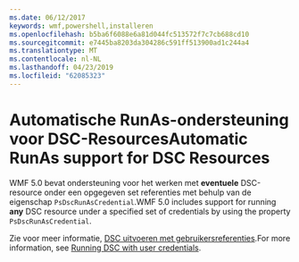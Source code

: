 ```yaml
---
ms.date: 06/12/2017
keywords: wmf,powershell,installeren
ms.openlocfilehash: b5ba6f6088e6a81d044fc513572f7c7cb688cd10
ms.sourcegitcommit: e7445ba8203da304286c591ff513900ad1c244a4
ms.translationtype: MT
ms.contentlocale: nl-NL
ms.lasthandoff: 04/23/2019
ms.locfileid: "62085323"
---
```

# <a name="automatic-runas-support-for-dsc-resources"></a><span data-ttu-id="5f1a1-102">Automatische RunAs-ondersteuning voor DSC-Resources</span><span class="sxs-lookup"><span data-stu-id="5f1a1-102">Automatic RunAs support for DSC Resources</span></span>

<span data-ttu-id="5f1a1-103">WMF 5.0 bevat ondersteuning voor het werken met **eventuele** DSC-resource onder een opgegeven set referenties met behulp van de eigenschap `PsDscRunAsCredential`.</span><span class="sxs-lookup"><span data-stu-id="5f1a1-103">WMF 5.0 includes support for running **any** DSC resource under a specified set of credentials by using the property `PsDscRunAsCredential`.</span></span>

<span data-ttu-id="5f1a1-104">Zie voor meer informatie, [DSC uitvoeren met gebruikersreferenties](https://msdn.microsoft.com/powershell/dsc/runasuser).</span><span class="sxs-lookup"><span data-stu-id="5f1a1-104">For more information, see [Running DSC with user credentials](https://msdn.microsoft.com/powershell/dsc/runasuser).</span></span>
